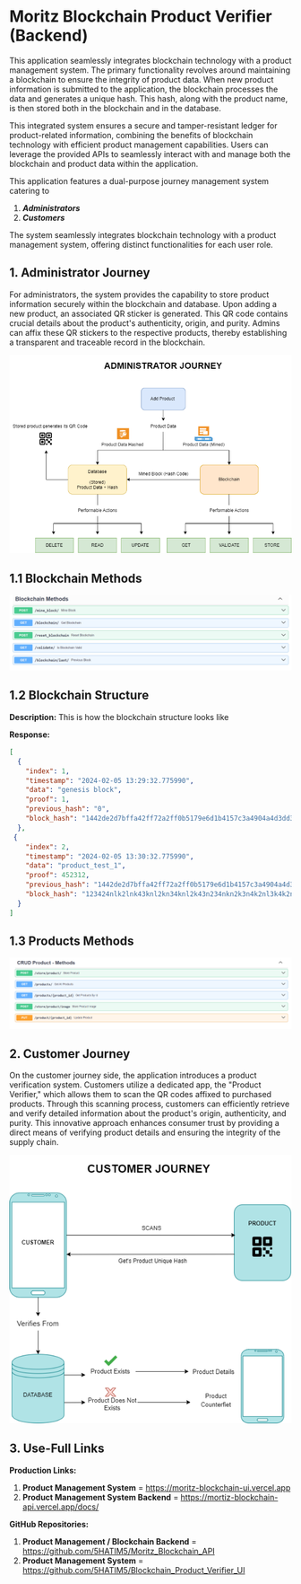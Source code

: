 # Moritz Blockchain Product Verifier (Backend)


This application seamlessly integrates blockchain technology with a product management system. The primary functionality revolves around maintaining a blockchain to ensure the integrity of product data. When new product information is submitted to the application, the blockchain processes the data and generates a unique hash. This hash, along with the product name, is then stored both in the blockchain and in the database.

This integrated system ensures a secure and tamper-resistant ledger for product-related information, combining the benefits of blockchain technology with efficient product management capabilities. Users can leverage the provided APIs to seamlessly interact with and manage both the blockchain and product data within the application.

This application features a dual-purpose journey management system catering to 
1. ***Administrators***
2. ***Customers***

The system seamlessly integrates blockchain technology with a product management system, offering distinct functionalities for each user role.

## 1. Administrator Journey

For administrators, the system provides the capability to store product information securely within the blockchain and database. Upon adding a new product, an associated QR sticker is generated. This QR code contains crucial details about the product's authenticity, origin, and purity. Admins can affix these QR stickers to the respective products, thereby establishing a transparent and traceable record in the blockchain.

![alt text](https://github.com/5HATIM5/Moritz_Blockchain_API/blob/main/ReadMeImages/test.drawio.png)

## 1.1 Blockchain Methods
![alt text](https://github.com/5HATIM5/Moritz_Blockchain_API/blob/main/ReadMeImages/blockchain.png)

## 1.2 Blockchain Structure

**Description:**  This is how the blockchain structure looks like

**Response:**
```json
[
  {
    "index": 1,
    "timestamp": "2024-02-05 13:29:32.775990",
    "data": "genesis block",
    "proof": 1,
    "previous_hash": "0",
    "block_hash": "1442de2d7bffa42ff72a2ff0b5179e6d1b4157c3a4904a4d3dd35822ac11d25a"
  },
 {
    "index": 2,
    "timestamp": "2024-02-05 13:30:32.775990",
    "data": "product_test_1",
    "proof": 452312,
    "previous_hash": "1442de2d7bffa42ff72a2ff0b5179e6d1b4157c3a4904a4d3dd35822ac11d25a",
    "block_hash": "123424nlk2lnk43knl2kn34knl2k43n234nkn2k3n4k2nl3k4k2n34n2482234knlkna"
  }
]
```

## 1.3 Products Methods
![alt text](https://github.com/5HATIM5/Moritz_Blockchain_API/blob/main/ReadMeImages/product.png)

## 2. Customer Journey

On the customer journey side, the application introduces a product verification system. Customers utilize a dedicated app, the "Product Verifier," which allows them to scan the QR codes affixed to purchased products. Through this scanning process, customers can efficiently retrieve and verify detailed information about the product's origin, authenticity, and purity. This innovative approach enhances consumer trust by providing a direct means of verifying product details and ensuring the integrity of the supply chain.

![alt text](https://github.com/5HATIM5/Moritz_Blockchain_API/blob/main/ReadMeImages/customer.drawio%20(1).png)

## 3. Use-Full Links

**Production Links:** 
1. **Product Management System** = https://moritz-blockchain-ui.vercel.app
2. **Product Management System Backend** = https://mortiz-blockchain-api.vercel.app/docs/

**GitHub Repositories:** 
1. **Product Management / Blockchain Backend** = https://github.com/5HATIM5/Moritz_Blockchain_API
2. **Product Management System** = https://github.com/5HATIM5/Blockchain_Product_Verifier_UI
